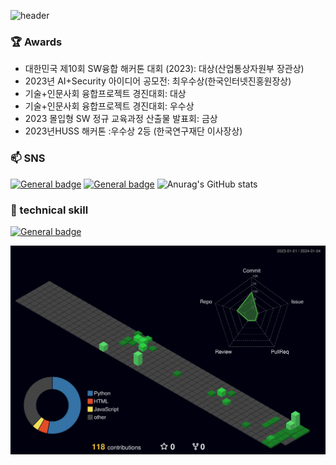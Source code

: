 ![header](https://capsule-render.vercel.app/api?type=rounded&color=timeGradient&text=Welcome%20to%20TAKA's%20GitHub%20👋&animation=twinkling&fontSize=40&fontAlignY=50&fontAlign=50&height=180)

### 🏆 Awards

- 대한민국 제10회 SW융합 해커톤 대회 (2023): 대상(산업통상자원부 장관상)
- 2023년 AI+Security 아이디어 공모전: 최우수상(한국인터넷진홍원장상)
- 기술+인문사회 융합프로젝트 경진대회: 대상
- 기술+인문사회 융합프로젝트 경진대회: 우수상
- 2023 몰입형 SW 정규 교육과정 산출물 발표회: 금상
- 2023년HUSS 해커톤 :우수상 2등 (한국연구재단 이사장상)
### 📫 SNS

[![General badge](https://img.shields.io/badge/Instagram-E4405F?style=for-the-badge&logo=instagram&logoColor=white)](https://www.instagram.com/0907_taka.py/)
[![General badge](https://img.shields.io/badge/Gmail-D14836?style=for-the-badge&logo=gmail&logoColor=white)](mailto:taka20030902@gmail.com)
![Anurag's GitHub stats](https://img.shields.io/badge/PayPal-00457C?style=for-the-badge&logo=paypal&logoColor=white)

### 🌟 technical skill
[![General badge](https://img.shields.io/badge/Python-3776AB?style=for-the-badge&logo=python&logoColor=white)]()

<!-- "![](https://github-readme-stats.vercel.app/api?username=takaaaaaan&show_icons=true&theme=transparent) -->

![](./profile-3d-contrib/profile-night-green.svg)

<!-- [![Typing SVG](https://readme-typing-svg.herokuapp.com?font=Rubik+Broken+Fax&size=65&pause=1000&background=0D1117&vCenter=true&random=true&width=550&height=72&lines=The+Blue+Ocean)](https://git.io/typing-svg) -->
